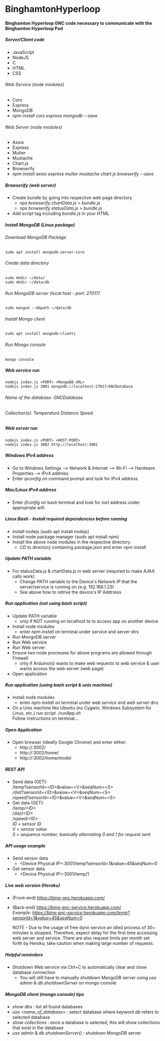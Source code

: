 # BinghamtonHyperloop

#### Binghamton Hyperloop GNC code necessary to communicate with the Binghamton Hyperloop Pod
##### Server/Client code
  - JavaScript
  - NodeJS
  - C
  - HTML
  - CSS
  ###### Web Service (node modules)
  - Cors
  - Express
  - MongoDB
  - *npm install cors express mongodb --save*
  ###### Web Server (node modules)
  - Axios
  - Express
  - Multer
  - Mustache
  - Chart.js
  - Browserify
  - *npm install axios express multer mustache chart.js browserify --save*

##### Browserify (web server)
  - Create bundle by going into respective web page directory
      - *npx browserify chartData.js > bundle.js*
      - *npx browserify statusData.js > bundle.js*
  - Add script tag including *bundle.js* in your HTML

##### Install MongoDB (Linux package)
  ###### Download MongoDB Package
    sudo apt install mongodb-server-core
  ###### Create data directory
    sudo mkdir ~/data/
    sudo mkdir ~/data/db
  ###### Run MongoDB server (local host - port: 27017)
    sudo mongod --dbpath ~/data/db
  ###### Install Mongo client
    sudo apt install mongodb-clients
  ###### Run Mongo console
    mongo console

##### Web service run
    nodejs index.js <PORT> <MongoDB URL>
    nodejs index.js 3001 mongodb://localhost:27017/GNCDatabase
  ###### Name of the database: *GNCDatabase*  
  ###### Collection(s): *Temperature Distance  Speed*

##### Web server run
    nodejs index.js <PORT> <HOST:PORT>  
    nodejs index.js 3002 http://localhost:3001

##### Windows IPv4 address
  - Go to Windows Settings --> Network & Internet --> Wi-Fi --> Hardware Properties --> IPv4 address  
  - Enter *ipconfig* on command prompt and look for IPv4 address
##### Mac/Linux IPv4 address
  - Enter *ifconfig* on bash terminal and look for *inet* address under appropriate wifi

##### Linux Bash - Install required dependencies before running
  - Install nodejs (sudo apt install nodejs)
  - Install node package manager (sudo apt install npm)
  - Install the above node modules in the respective directory
    - *CD* to directory containing *package.json* and enter *npm install*
    
##### Update PATH variable
  - For statusData.js & chartData.js in web server (required to make AJAX calls work)
    - Change PATH variable to the Device's Network IP that the server/service is running on (e.g. 192.168.1.23)
    - See above how to retrive the device's IP Addrress
    
##### Run application (not using bash script)
  - Update PATH variable 
    - only if NOT running on localhost to to access app on another device
  - Install node modules 
    - enter *npm install* on terminal under service and server dirs
  - Run MongoDB server
  - Run Web service
  - Run Web server
  - Ensure two node processes for above programs are allowed through Firewall 
    - only if Arduino(s) wants to make web requests to web service & user wants access the web server (web page)
  - Open application
  
##### Run application (using bash script & unix machine)
  - Install node modules 
    - enter *npm install* on terminal under *web service* and *web server* dirs
  - On a Unix machine like Ubuntu (no Cygwin, Windows Subsystem for Linux, etc.) run script *./runApp.sh*  
      Follow instructions on terminal... 

##### Open Application
  - Open browser (ideally Google Chrome) and enter either:
    - http://<Device Physical IP>:3002/
    - http://<Device Physical IP>:3002/home/
    - http://<Device Physical IP>:3002/home/model

##### REST API
  - Send data (GET):  
    /temp?sensorId=\<ID>&value=\<V>&seqNum=\<S>  
    /dist?sensorId=\<ID>&value=\<V>&seqNum=\<S>  
    /speed?sensorId=\<ID>&value=\<V>&seqNum=\<S>  
  - Get data (GET):  
    /temp/\<ID>  
    /dist/\<ID>    
    /speed/\<ID>   
    *ID = sensor ID*  
    *V = sensor value*  
    *S = sequence number, basically alternating 0 and 1 for request sent*  
  
##### API usage example
  - Send sensor data
    - \<Device Physical IP>:3001/temp?sensorId=1&value=45&seqNum=0
  - Get sensor data
    - \<Device Physical IP>:3001/temp/1  
    
##### Live web version (Heroku)
  - (Front-end) https://bing-gnc.herokuapp.com/  
  - (Back-end)  https://bing-gnc-service.herokuapp.com/  
    *Example: https://bing-gnc-service.herokuapp.com/temp?sensorId=1&value=45&seqNum=0*  
    
    NOTE - Due to the usage of free dyno service an idled process of 30+ minutes is stopped. Therefore, expect delay for the first                time accessing web server and service. There are also request limits per month set forth by Heroku; take caution when making            large number of requests.  

##### Helpful reminders
  - Shutdown Web service via Ctrl+C to automatically clear and close database connection
    - You will still have to manually shutdown MangoDB server using *use admin* & *db.shutdownServer* on mongo console

##### MongoDB client (mongo console) tips
  - *show dbs* : list all found databases
  - *use \<name_of_database>* : select database where keyword *db* refers to selected database
  - *show collections* : once a database is selected, this will show collections that exist in the database
  - *use admin* & *db.shutdownServer()* : shutdown MongoDB server
